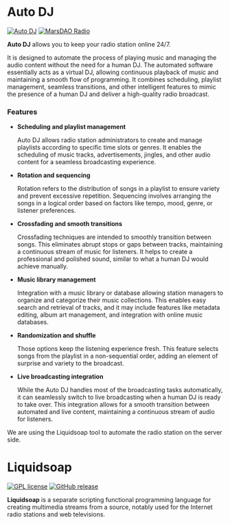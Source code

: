 # Auto DJ

[![Auto DJ](https://img.shields.io/badge/Auto-DJ-green.svg)](https://radio.daomars.net/articles/Auto-DJ)
[![MarsDAO Radio](https://img.shields.io/badge/MarsDAO-Radio-blue.svg)](https://radio.daomars.net)

**Auto DJ** allows you to keep your radio station online 24/7.

It is designed to automate the process of playing music and managing the audio content without the need for a human DJ.
The automated software essentially acts as a virtual DJ, allowing continuous playback of music and maintaining a smooth flow of
programming. It combines scheduling, playlist management, seamless transitions, and other intelligent features to mimic
the presence of a human DJ and deliver a high-quality radio broadcast.


### Features

- **Scheduling and playlist management**

    Auto DJ allows radio station administrators to create and manage playlists according to specific time slots or
    genres. It enables the scheduling of music tracks, advertisements, jingles, and other audio content for a seamless
    broadcasting experience.


- **Rotation and sequencing**

    Rotation refers to the distribution of songs in a playlist to ensure variety and prevent excessive repetition.
    Sequencing involves arranging the songs in a logical order based on factors like tempo, mood, genre, or listener
    preferences.
  

- **Crossfading and smooth transitions**

    Crossfading techniques are intended to smoothly transition between songs. This eliminates abrupt stops or gaps
    between tracks, maintaining a continuous stream of music for listeners. It helps to create a professional and
    polished sound, similar to what a human DJ would achieve manually.


- **Music library management**

    Integration with a music library or database allowing station managers to organize and categorize
    their music collections. This enables easy search and retrieval of tracks, and it may include features like metadata
    editing, album art management, and integration with online music databases.


- **Randomization and shuffle**

    Those options keep the listening experience fresh. This feature selects songs from the playlist in a non-sequential
    order, adding an element of surprise and variety to the broadcast. 


- **Live broadcasting integration**

    While the Auto DJ handles most of the broadcasting tasks automatically, it can seamlessly switch to live
    broadcasting when a human DJ is ready to take over. This integration allows for a smooth transition between
    automated and live content, maintaining a continuous stream of audio for listeners.

We are using the Liquidsoap tool to automate the radio station on the server side.


# Liquidsoap

[![GPL license](https://img.shields.io/badge/License-GPL-green.svg)](https://github.com/savonet/liquidsoap/blob/master/COPYING)
[![GitHub release](https://img.shields.io/badge/release-v2.1.4-blue.svg)](https://github.com/savonet/liquidsoap/releases/tag/v2.1.4)

**Liquidsoap** is a separate scripting functional programming language for creating multimedia streams from a source,
notably used for the Internet radio stations and web televisions.
